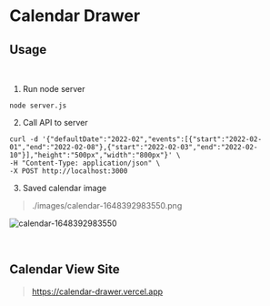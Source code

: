# Calendar Drawer

## Usage

<br>

1. Run node server

```
node server.js
```

2. Call API to server

```
curl -d '{"defaultDate":"2022-02","events":[{"start":"2022-02-01","end":"2022-02-08"},{"start":"2022-02-03","end":"2022-02-10"}],"height":"500px","width":"800px"}' \
-H "Content-Type: application/json" \
-X POST http://localhost:3000
```

3. Saved calendar image

> ./images/calendar-1648392983550.png

![calendar-1648392983550](https://user-images.githubusercontent.com/33617083/160288012-c57b798a-7eae-446f-baed-4f2abf967709.png)

<br>

## Calendar View Site

> https://calendar-drawer.vercel.app
